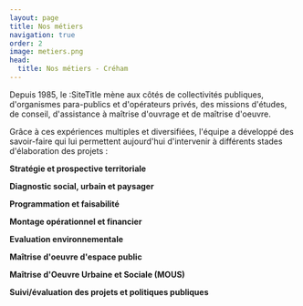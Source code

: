 ```yaml
---
layout: page
title: Nos métiers
navigation: true
order: 2
image: metiers.png
head:
  title: Nos métiers - Créham
---
```


Depuis 1985, le :SiteTitle mène aux côtés de collectivités publiques, d'organismes para-publics et d'opérateurs privés, des missions d'études, de conseil, d'assistance à maîtrise d'ouvrage et de maîtrise d'oeuvre.

Grâce à ces expériences multiples et diversifiées, l'équipe a développé des savoir-faire qui lui permettent aujourd'hui d'intervenir à différents stades d'élaboration des projets :

**Stratégie et prospective territoriale**

**Diagnostic social, urbain et paysager**

**Programmation et faisabilité**

**Montage opérationnel et financier**

**Evaluation environnementale**

**Maîtrise d'oeuvre d'espace public**

**Maîtrise d'Oeuvre Urbaine et Sociale (MOUS)**

**Suivi/évaluation des projets et politiques publiques**
